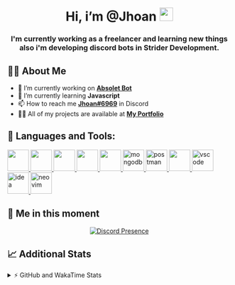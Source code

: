 <h1 align="center">Hi, i’m @Jhoan <img src="https://i.imgur.com/ILVRpZm.gif" width="30px"></h1>
<h3 align="center">I'm currently working as a freelancer and learning new things also i'm developing discord bots in Strider Development.</h3>

## 🙋‍♂️ About Me

- 🔭 I’m currently working on **[Absolet Bot](https://strider.cloud)**
- 🌱 I’m currently learning **Javascript**
- 📫 How to reach me **[Jhoan#6969](https://jhoan.monster/)** in Discord
- 👨‍💻 All of my projects are available at **[My Portfolio](https://jhoan.monster)**

## 🚀 Languages and Tools:
<p align="left"> 
    <a href="https://developer.mozilla.org/en-US/docs/Web/JavaScript" target="_blank"> <img src="https://img.icons8.com/color/48/000000/javascript.png" width="48" height="48"/> </a> 
    <a href="https://www.w3.org/html/" target="_blank"> <img src="https://img.icons8.com/color/48/000000/html-5.png" width="48" height="48"/> </a> 
    <a href="https://www.w3schools.com/css/" target="_blank"> <img src="https://img.icons8.com/color/48/000000/css3.png" width="48" height="48"/> </a> 
    <a href="https://getbootstrap.com" target="_blank"> <img src="https://img.icons8.com/color/48/000000/bootstrap.png" width="48" height="48"/> </a> 
    <a href="https://nodejs.org" target="_blank"> <img src="https://i.imgur.com/XX8lvL7.png" width="48" height="48"/> </a> 
    <a href="https://www.mongodb.com/" target="_blank"> <img src="https://i.imgur.com/nRtS3AN.png" alt="mongodb" width="48" height="48"/> </a> 
    <a href="https://postman.com" target="_blank"> <img src="https://www.vectorlogo.zone/logos/getpostman/getpostman-icon.svg" alt="postman" width="48" height="48"/> </a>   
    <a href="https://git-scm.com/" target="_blank"> <img src="https://img.icons8.com/color/48/000000/git.png" width="48" height="48"/> </a> 
    <a href="https://code.visualstudio.com" target="_blank" > <img src="https://upload.wikimedia.org/wikipedia/commons/thumb/9/9a/Visual_Studio_Code_1.35_icon.svg/2048px-Visual_Studio_Code_1.35_icon.svg.png" alt="vscode" width="48" height="48"> </a>
    <a href="https://www.jetbrains.com/es-es/idea/" target="_blank" > <img src="https://resources.jetbrains.com/storage/products/intellij-idea/img/meta/intellij-idea_logo_300x300.png" alt="idea" width="48" height="48"> </a>
    <a href="https://neovim.io" target="_blank"> <img src="https://icons.iconarchive.com/icons/papirus-team/papirus-apps/512/nvim-icon.png" alt="neovim" width="48" height="48"/> </a>
</p>
  
## 👤 Me in this moment
<p align="center">
    <a href="https://discord.com/users/852617426591154177" target="_blank" rel="nofollow">
        <img src="https://lanyard-profile-readme.vercel.app/api/852617426591154177?idleMessage=Probably%20coding%20Absolet..." alt="Discord Presence" align="center">
    </a>
</p>

## 📈 Additional Stats
<details>
    <summary>⚡ GitHub and WakaTime Stats</summary>
    <br/>

<!--START_SECTION:waka-->
![Code Time](http://img.shields.io/badge/Code%20Time-42%20hrs%2054%20mins-blue)

**🐱 My GitHub Data** 

> 🏆 285 Contributions in the Year 2022
 > 
> 📦 19.0 kB Used in GitHub's Storage 
 > 
> 💼 Opted to Hire
 > 
> 📜 4 Public Repositories 
 > 
> 🔑 11 Private Repositories  
 > 
**I'm a Night 🦉** 

```text
🌞 Morning    27 commits     ██░░░░░░░░░░░░░░░░░░░░░░░   9.06% 
🌆 Daytime    118 commits    ██████████░░░░░░░░░░░░░░░   39.6% 
🌃 Evening    121 commits    ██████████░░░░░░░░░░░░░░░   40.6% 
🌙 Night      32 commits     ██░░░░░░░░░░░░░░░░░░░░░░░   10.74%

```
📅 **I'm Most Productive on Saturday** 

```text
Monday       36 commits     ███░░░░░░░░░░░░░░░░░░░░░░   12.08% 
Tuesday      18 commits     █░░░░░░░░░░░░░░░░░░░░░░░░   6.04% 
Wednesday    54 commits     ████░░░░░░░░░░░░░░░░░░░░░   18.12% 
Thursday     11 commits     █░░░░░░░░░░░░░░░░░░░░░░░░   3.69% 
Friday       18 commits     █░░░░░░░░░░░░░░░░░░░░░░░░   6.04% 
Saturday     106 commits    █████████░░░░░░░░░░░░░░░░   35.57% 
Sunday       55 commits     ████░░░░░░░░░░░░░░░░░░░░░   18.46%

```


📊 **This Week I Spent My Time On** 

```text
⌚︎ Time Zone: America/Bogota

💬 Programming Languages: 
JavaScript               13 hrs 10 mins      █████████████████████░░░░   85.74% 
HTML                     1 hr 1 min          █░░░░░░░░░░░░░░░░░░░░░░░░   6.65% 
EJS                      17 mins             ░░░░░░░░░░░░░░░░░░░░░░░░░   1.89% 
JSON                     16 mins             ░░░░░░░░░░░░░░░░░░░░░░░░░   1.77% 
TypeScript               14 mins             ░░░░░░░░░░░░░░░░░░░░░░░░░   1.59%

🔥 Editors: 
VS Code                  15 hrs 22 mins      █████████████████████████   99.97% 
Neovim                   0 secs              ░░░░░░░░░░░░░░░░░░░░░░░░░   0.03%

🐱‍💻 Projects: 
Moon Bot                 8 hrs 27 mins       █████████████░░░░░░░░░░░░   54.99% 
Cloudly                  1 hr 58 mins        ███░░░░░░░░░░░░░░░░░░░░░░   12.86% 
Absolet Bot              1 hr 57 mins        ███░░░░░░░░░░░░░░░░░░░░░░   12.72% 
Portfolio                1 hr 53 mins        ███░░░░░░░░░░░░░░░░░░░░░░   12.34% 
Ducky Spammer            28 mins             ░░░░░░░░░░░░░░░░░░░░░░░░░   3.06%

💻 Operating System: 
Linux                    15 hrs 22 mins      █████████████████████████   100.0%

```

**I Mostly Code in JavaScript** 

```text
JavaScript               8 repos             ████████████████░░░░░░░░░   66.67% 
Java                     2 repos             ████░░░░░░░░░░░░░░░░░░░░░   16.67% 
SCSS                     1 repo              ██░░░░░░░░░░░░░░░░░░░░░░░   8.33% 
TypeScript               1 repo              ██░░░░░░░░░░░░░░░░░░░░░░░   8.33%

```



 Last Updated on 01/05/2022 18:16:52 UTC
<!--END_SECTION:waka-->
</details>
